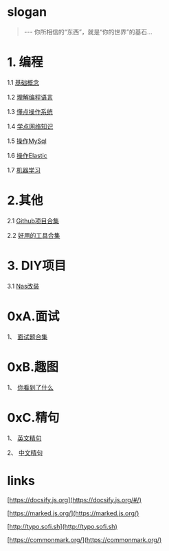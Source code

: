 # slogan

> --- 你所相信的“东西”，就是“你的世界”的基石...

# 1. 编程

1.1 [基础概念](/concept/)

1.2 [理解编程语言](/coding/)

1.3 [懂点操作系统](/system/)

1.4 [学点网络知识](/network/)

1.5 [操作MySql](/database/mysql8/)

1.6 [操作Elastic](/database/elastic/)

1.7 [机器学习](/ml/)

# 2.其他
2.1 [Github项目合集](/github_repo.md)

2.2 [好用的工具合集](/tool_repo.md)

# 3. DIY项目
3.1 [Nas改装](/diy/nas-refix/)

# 0xA.面试
1、 [面试题合集](/interview/)
   
# 0xB.趣图
1、 [你看到了什么](/qu_img/tizi)

# 0xC.精句
1、 [英文精句](/significance/english)

2、 [中文精句](/significance/chinese)

# links
[https://docsify.js.org](https://docsify.js.org/#/)

[https://marked.js.org/](https://marked.js.org/)

[http://typo.sofi.sh](http://typo.sofi.sh)

[https://commonmark.org/](https://commonmark.org/)